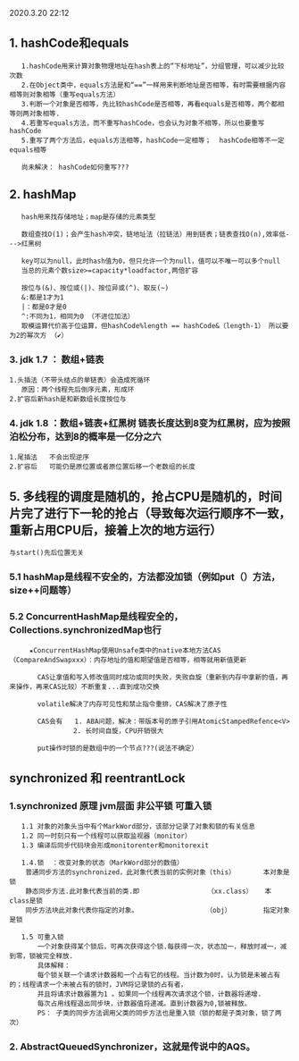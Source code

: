 2020.3.20     22:12

## 1. hashCode和equals

       1.hashCode用来计算对象物理地址在hash表上的“下标地址”，分组管理，可以减少比较次数
       2.在Object类中，equals方法是和“==”一样用来判断地址是否相等，有时需要根据内容相等则对象相等（重写equals方法）
       3.判断一个对象是否相等，先比较hashCode是否相等，再看equals是否相等，两个都相等则两对象相等.
       4.若重写equals方法，而不重写hashCode，也会认为对象不相等，所以也要重写hashCode
       5.重写了两个方法后，equals方法相等，hashCode一定相等；  hashCode相等不一定equals相等

       尚未解决： hashCode如何重写???
   
   
## 2. hashMap
       hash用来找存储地址；map是存储的元素类型
       
       数组查找O(1)；会产生hash冲突，链地址法（拉链法）用到链表；链表查找O(n),效率低--->红黑树
       
       key可以为null，此时hash值为0，但只允许一个为null，值可以不唯一可以多个null
       当总的元素个数size>=capacity*loadfactor,两倍扩容

       按位与(&)、按位或(|)、按位异或(^)、取反(~)
       &:都是1才为1
       |：都是0才是0
       ^:不同为1，相同为0 （不进位加法）
       取模运算代价高于位运算，但hashCode%length == hashCode&（length-1） 所以要为2的幂次方 （✔）

   
  ### 3. jdk 1.7 ： 数组+链表
    1.头插法（不带头结点的单链表）会造成死循环
       原因：两个线程先后倒序元素，形成环
    2.扩容后新hash是和新数组长度按位与
       
  ### 4. jdk 1.8 ：数组+链表+红黑树   链表长度达到8变为红黑树，应为按照泊松分布，达到8的概率是一亿分之六
    1.尾插法   不会出现逆序
    2.扩容后   可能仍是原位置或者原位置后移一个老数组的长度
    
  
## 5. 多线程的调度是随机的，抢占CPU是随机的，时间片完了进行下一轮的抢占（导致每次运行顺序不一致，重新占用CPU后，接着上次的地方运行）
    与start()先后位置无关
    
   ### 5.1 hashMap是线程不安全的，方法都没加锁（例如put（）方法，size++问题等）
   
   ###  5.2 ConcurrentHashMap是线程安全的，Collections.synchronizedMap也行
         ★ConcurrentHashMap使用Unsafe类中的native本地方法CAS（CompareAndSwapxxx）：内存地址的值和期望值是否相等，相等就用新值更新
           
           CAS让拿值和写入修改值同时成功或同时失败，失败自旋（重新到内存中拿新的值，再来操作，再来CAS比较）不断重复...直到成功交换
           
           volatile解决了内存可见性和禁止指令重排，CAS解决了原子性
           
           CAS会有   1. ABA问题，解决：带版本号的原子引用AtomicStampedRefence<V>
                    2. 长时间自旋，CPU开销很大
                    
           put操作时锁的是数组中的一个节点???(说法不确定）
       
     
     
     
     
       
 ## synchronized 和 reentrantLock
  ### 1.synchronized 原理       jvm层面      非公平锁     可重入锁
       1.1 对象的对象头当中有个MarkWord部分，该部分记录了对象和锁的有关信息
       1.2 同一时刻只有一个线程可以获取监视器（monitor）
       1.3 编译后同步代码块会形成monitorenter和monitorexit
       
       1.4.锁  ：改变对象的状态（MarkWord部分的数值）
        普通同步方法的synchronized，此对象代表当前的实例对象（this）       本对象是锁
        静态同步方法.此对象代表当前的类.即                 （xx.class）   本class是锁
        同步方法块此对象代表你指定的对象。                 （obj）        指定对象是锁
       
       1.5 可重入锁 
           一个对象获得某个锁后，可再次获得这个锁.每获得一次，状态加一，释放时减一，减到零，锁被完全释放.
           具体解释：
           每个锁关联一个请求计数器和一个占有它的线程。当计数为0时，认为锁是未被占有的；线程请求一个未被占有的锁时，JVM将记录锁的占有者，
           并且将请求计数器置为1 。如果同一个线程再次请求这个锁，计数器将递增.
           每次占用线程退出同步块，计数器值将递减。直到计数器为0,锁被释放。
           PS： 子类的同步方法调用父类的同步方法也是重入锁（锁的都是子类对象，锁了两次）
           
 ### 2. AbstractQueuedSynchronizer，这就是传说中的AQS。                       
      
